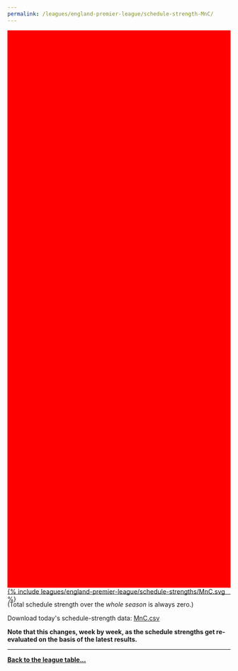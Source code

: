 ```yaml
---
permalink: /leagues/england-premier-league/schedule-strength-MnC/
---
```


<style>
.svg-wrap {
    background-color:red;
    height:0;
    padding-top:250%; /* 350px/550px */
    position: relative;
}

svg {
    background-color: white;
    height: 100%;
    display:block;
    width: 100%;
    position: absolute;
    top:0;
    left:0;
}
</style>


<div class="svg-wrap">
{% include leagues/england-premier-league/schedule-strengths/MnC.svg %}
</div>

-----

(Total schedule strength over the *whole season* is always zero.)


Download today's schedule-strength data: [MnC.csv](/assets/leagues/england-premier-league/2018/schedule-strengths/MnC.csv)

**Note that this changes, week by week, as the schedule strengths get re-evaluated on the
basis of the latest results.**

-----

[**Back to the league table...**](/leagues/england-premier-league)


